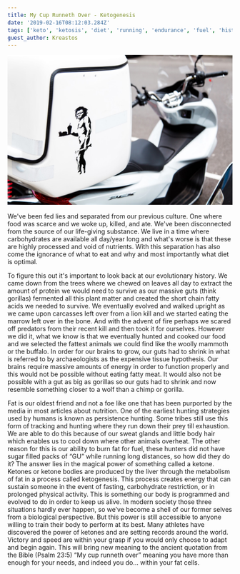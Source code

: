 ```yaml
---
title: My Cup Runneth Over - Ketogenesis
date: '2019-02-16T08:12:03.284Z'
tags: ['keto', 'ketosis', 'diet', 'running', 'endurance', 'fuel', 'history']
guest_author: Kreastos
---
```


![Caveman](./caveman.jpg)

We've been fed lies and separated from our previous culture. One where food was scarce and we woke up, killed, and ate.  We've been disconnected from the source of our life-giving substance. We live in a time where carbohydrates are available all day/year long and what's worse is that these are highly processed and void of nutrients. With this separation has also come the ignorance of what to eat and why and most importantly what diet is optimal.

To figure this out it's important to look back at our evolutionary history.  We came down from the trees where we chewed on leaves all day to extract the amount of protein we would need to survive as our massive guts (think gorillas) fermented all this plant matter and created the short chain fatty acids we needed to survive. We eventually evolved and walked upright as we came upon carcasses left over from a lion kill and we started eating the marrow left over in the bone. And with the advent of fire perhaps we scared off predators from their recent kill and then took it for ourselves.  However we did it, what we know is that we eventually hunted and cooked our food and we selected the fattest animals we could find like the woolly mammoth or the buffalo. In order for our brains to grow, our guts had to shrink in what is referred to by archaeologists as the expensive tissue hypothesis.   Our brains require massive amounts of energy in order to function properly and this would not be possible without eating fatty meat. It would also not be possible with a gut as big as gorillas so our guts had to shrink and now resemble something closer to a wolf than a chimp or gorilla.  

Fat is our oldest friend and not a foe like one that has been purported by the media in most articles about nutrition.  One of the earliest hunting strategies used by humans is known as persistence hunting. Some tribes still use this form of tracking and hunting where they run down their prey till exhaustion.  We are able to do this because of our sweat glands and little body hair which enables us to cool down where other animals overheat. The other reason for this is our ability to burn fat for fuel, these hunters did not have sugar filled packs of “GU” while running long distances, so how did they do it? The answer lies in the magical power of something called a ketone.  Ketones or ketone bodies are produced by the liver through the metabolism of fat in a process called ketogenesis. This process creates energy that can sustain someone in the event of fasting, carbohydrate restriction, or in prolonged physical activity.  This is something our body is programmed and evolved to do in order to keep us alive.  In modern society those three situations hardly ever happen, so we’ve become a shell of our former selves from a biological perspective.  But this power is still accessible to anyone willing to train their body to perform at its best.  Many athletes have discovered the power of ketones and are setting records around the world. Victory and speed are within your grasp if you would only choose to adapt and begin again.  This will bring new meaning to the ancient quotation from the Bible (Psalm 23:5) “My cup runneth over” meaning you have more than enough for your needs, and indeed you do... within your fat cells.
